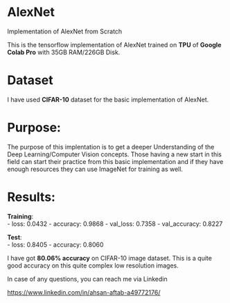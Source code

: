 # AlexNet
Implementation of AlexNet from Scratch

This is the tensorflow implementation of AlexNet trained on **TPU** of **Google Colab Pro** with 35GB RAM/226GB Disk.


# Dataset
I have used **CIFAR-10** dataset for the basic implementation of AlexNet. 

# Purpose:
The purpose of this implentation is to get a deeper Understanding of the Deep Learning/Computer Vision concepts. Those having a new start in this field can start their practice from this basic implementation and if they have enough resources they can use ImageNet for training as well.

# Results:
   **Training**:  
    - loss: 0.0432 - accuracy: 0.9868 - val_loss: 0.7358 - val_accuracy: 0.8227
   
   **Test**:  
    - loss: 0.8405 - accuracy: 0.8060
   
   I have got **80.06% accuracy** on CIFAR-10 image dataset. This is a quite good accuracy on this quite complex low resolution images.


In case of any questions, you can reach me via Linkedin

https://www.linkedin.com/in/ahsan-aftab-a49772176/
